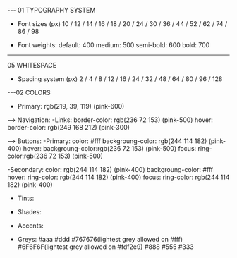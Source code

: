 --- 01 TYPOGRAPHY SYSTEM

- Font sizes (px)
  10 / 12 / 14 / 16 / 18 / 20 / 24 / 30 / 36 / 44 / 52 / 62 / 74 / 86 / 98

- Font weights:
 default: 400
 medium: 500
 semi-bold: 600
 bold: 700

---

05 WHITESPACE

- Spacing system (px)
  2 / 4 / 8 / 12 / 16 / 24 / 32 / 48 / 64 / 80 / 96 / 128

---02 COLORS

- Primary: rgb(219, 39, 119) (pink-600)

--> Navigation:
-Links: border-color: rgb(236 72 153) (pink-500)
hover: border-color: rgb(249 168 212) (pink-300)

--> Buttons:
-Primary: color: #fff
backgroung-color: rgb(244 114 182) (pink-400)
hover: backgroung-color:rgb(236 72 153) (pink-500)
focus: ring-color:rgb(236 72 153) (pink-500)

-Secondary: color: rgb(244 114 182) (pink-400)
backgroung-color: #fff
hover: ring-color: rgb(244 114 182) (pink-400)
focus: ring-color: rgb(244 114 182) (pink-400)

- Tints:

- Shades:

- Accents:

- Greys:
  #aaa
  #ddd
  #767676(lightest grey allowed on #fff)
  #6F6F6F(lightest grey allowed on #fdf2e9)
  #888
  #555
  #333

